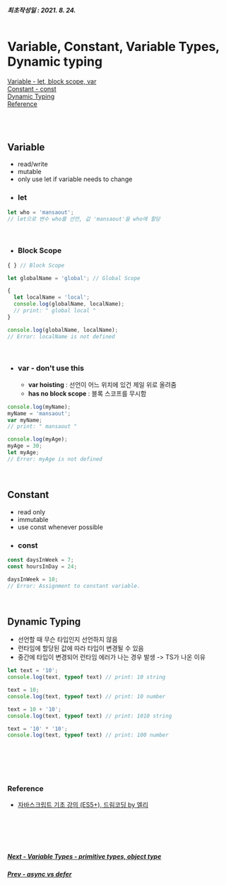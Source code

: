 ##### 최초작성일 : 2021. 8. 24.<br><br>
# Variable, Constant, Variable Types, Dynamic typing
[Variable - let, block scope, var](#variable)  
[Constant - const](#constant)  
[Dynamic Typing](#dynamic-typing)  
[Reference](#reference)

<br><br>

## **Variable**
- read/write
- mutable
- only use let if variable needs to change
- ### **let**
```js
let who = 'mansaout';
// let으로 변수 who를 선언, 값 'mansaout'을 who에 할당
```

<br>

- ### **Block Scope**
```js
{ } // Block Scope

let globalName = 'global'; // Global Scope

{
  let localName = 'local';
  console.log(globalName, localName);
  // print: " global local "
}

console.log(globalName, localName);
// Error: localName is not defined
```

<br>

- ### **var - don't use this**
  - **var hoisting** : 선언이 어느 위치에 있건 제일 위로 올려줌
  - **has no block scope** : 블록 스코프를 무시함

```js
console.log(myName);
myName = 'mansaout';
var myName;
// print: " mansaout "

console.log(myAge);
myAge = 30;
let myAge;
// Error: myAge is not defined
```

<br>

## **Constant**
- read only
- immutable
- use const whenever possible
- ### **const**
```js
const daysInWeek = 7;
const hoursInDay = 24;

daysInWeek = 10;
// Error: Assignment to constant variable.
```

<br>

## **Dynamic Typing**
- 선언할 때 무슨 타입인지 선언하지 않음
- 런타임에 할당된 값에 따라 타입이 변경될 수 있음
- 중간에 타입이 변경되어 런타임 에러가 나는 경우 발생 -> TS가 나온 이유

```js
let text = '10';
console.log(text, typeof text) // print: 10 string

text = 10;
console.log(text, typeof text) // print: 10 number

text = 10 + '10';
console.log(text, typeof text) // print: 1010 string

text = '10' * '10';
console.log(text, typeof text) // print: 100 number

```


<br><br>
---
### **Reference**
- [자바스크립트 기초 강의 (ES5+), 드림코딩 by 엘리](https://www.youtube.com/playlist?list=PLv2d7VI9OotTVOL4QmPfvJWPJvkmv6h-2)

<br><br>
---
##### [Next - Variable Types - primitive types, object type]()
##### [Prev - async vs defer]()
